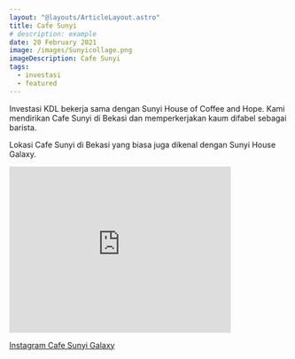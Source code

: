 ```yaml
---
layout: "@layouts/ArticleLayout.astro"
title: Cafe Sunyi
# description: example
date: 20 February 2021
image: /images/Sunyicollage.png
imageDescription: Cafe Sunyi
tags:
  - investasi
  - featured
---
```


Investasi KDL bekerja sama dengan Sunyi House of Coffee and Hope. Kami mendirikan Cafe Sunyi di Bekasi dan memperkerjakan kaum difabel sebagai barista.

Lokasi Cafe Sunyi di Bekasi yang biasa juga dikenal dengan Sunyi House Galaxy.

<iframe src="https://www.google.com/maps/embed?pb=!1m18!1m12!1m3!1d3965.9052430785155!2d106.97060317586877!3d-6.276188161439169!2m3!1f0!2f0!3f0!3m2!1i1024!2i768!4f13.1!3m3!1m2!1s0x2e698da417d65367%3A0xa63c95a1ed569070!2sSunyi%20Coffee%20-%20Bekasi%20Ruko%20Grand%20Galaxy!5e0!3m2!1sen!2sid!4v1708238168359!5m2!1sen!2sid" width="400" height="300" style="border:0;" allowfullscreen="" loading="lazy" referrerpolicy="no-referrer-when-downgrade"></iframe>


[Instagram Cafe Sunyi Galaxy](https://www.instagram.com/sunyicoffee.bekasi)